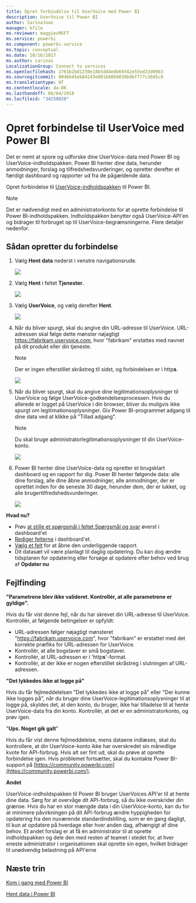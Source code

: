 ```yaml
---
title: Opret forbindelse til UserVoice med Power BI
description: UserVoice til Power BI
author: SarinaJoan
manager: kfile
ms.reviewer: maggiesMSFT
ms.service: powerbi
ms.component: powerbi-service
ms.topic: conceptual
ms.date: 10/16/2017
ms.author: sarinas
LocalizationGroup: Connect to services
ms.openlocfilehash: 2761b2bd1230e18b5dd4e0b69342e55ed33d0983
ms.sourcegitcommit: 80d6b45eb84243e801b60b9038b9bff77c30d5c8
ms.translationtype: HT
ms.contentlocale: da-DK
ms.lasthandoff: 06/04/2018
ms.locfileid: "34250820"
---
```

# <a name="connect-to-uservoice-with-power-bi"></a>Opret forbindelse til UserVoice med Power BI
Det er nemt at spore og udforske dine UserVoice-data med Power BI og UserVoice-indholdspakken. Power BI henter dine data, herunder anmodninger, forslag og tilfredshedsvurderinger, og opretter derefter et færdigt dashboard og rapporter ud fra de pågældende data.

Opret forbindelse til [UserVoice-indholdspakken](https://app.powerbi.com/getdata/services/uservoice) til Power BI.

>[!NOTE]
>Det er nødvendigt med en administratorkonto for at oprette forbindelse til Power BI-indholdspakken. Indholdspakken benytter også UserVoice-API'en og bidrager til forbruget op til UserVoice-begrænsningerne. Flere detaljer nedenfor.

## <a name="how-to-connect"></a>Sådan opretter du forbindelse
1. Vælg **Hent data** nederst i venstre navigationsrude.
   
   ![](media/service-connect-to-uservoice/pbi_getdata.png)
2. Vælg **Hent** i feltet **Tjenester**.
   
   ![](media/service-connect-to-uservoice/pbi_getservices.png) 
3. Vælg **UserVoice**, og vælg derefter **Hent**.
   
   ![](media/service-connect-to-uservoice/uservoice.png)
4. Når du bliver spurgt, skal du angive din URL-adresse til UserVoice. URL-adressen skal følge dette mønster nøjagtigt https://fabrikam.uservoice.com, hvor "fabrikam" erstattes med navnet på dit produkt eller din tjeneste.
   
   >[!NOTE]
   >Der er ingen efterstillet skråstreg til sidst, og forbindelsen er i http**s**.
   
   ![](media/service-connect-to-uservoice/capture.png)
5. Når du bliver spurgt, skal du angive dine legitimationsoplysninger til UserVoice og følge UserVoice-godkendelsesprocessen. Hvis du allerede er logget på UserVoice i din browser, bliver du muligvis ikke spurgt om legitimationsoplysninger. Giv Power BI-programmet adgang til dine data ved at klikke på "Tillad adgang".
   
   >[!NOTE]
   >Du skal bruge administratorlegitimationsoplysninger til din UserVoice-konto.
   
   ![](media/service-connect-to-uservoice/capture3.png)
6. Power BI henter dine UserVoice-data og opretter et brugsklart dashboard og en rapport for dig. Power BI henter følgende data: alle dine forslag, alle dine åbne anmodninger, alle anmodninger, der er oprettet inden for de seneste 30 dage, herunder dem, der er lukket, og alle brugertilfredshedsvurderinger.
   
   ![](media/service-connect-to-uservoice/capture4.png)

**Hvad nu?**

* Prøv [at stille et spørgsmål i feltet Spørgsmål og svar](power-bi-q-and-a.md) øverst i dashboard'et
* [Rediger felterne](service-dashboard-edit-tile.md) i dashboard'et.
* [Vælg et felt](service-dashboard-tiles.md) for at åbne den underliggende rapport.
* Dit datasæt vil være planlagt til daglig opdatering. Du kan dog ændre tidsplanen for opdatering eller forsøge at opdatere efter behov ved brug af **Opdater nu**

## <a name="troubleshooting"></a>Fejlfinding
**"Parametrene blev ikke valideret. Kontrollér, at alle parametrene er gyldige".**

Hvis du får vist denne fejl, når du har skrevet din URL-adresse til UserVoice. Kontrollér, at følgende betingelser er opfyldt:

* URL-adressen følger nøjagtigt mønsteret "https://fabrikam.uservoice.com", hvor "fabrikam" er erstattet med det korrekte præfiks for URL-adressen for UserVoice.
* Kontrollér, at alle bogstaver er små bogstaver.
* Kontrollér, at URL-adressen er i 'http**s**'-format.
* Kontrollér, at der ikke er nogen efterstillet skråstreg i slutningen af URL-adressen.

**"Det lykkedes ikke at logge på"**

Hvis du får fejlmeddelelsen "Det lykkedes ikke at logge på" eller "Der kunne ikke logges på", når du bruger dine UserVoice-legitimationsoplysninger til at logge på, skyldes det, at den konto, du bruger, ikke har tilladelse til at hente UserVoice-data fra din konto. Kontrollér, at det er en administratorkonto, og prøv igen.

"**Ups. Noget gik galt**"

Hvis du får vist denne fejlmeddelelse, mens dataene indlæses, skal du kontrollere, at din UserVoice-konto ikke har overskredet sin månedlige kvote for API-forbrug. Hvis alt ser fint ud, skal du prøve at oprette forbindelse igen. Hvis problemet fortsætter, skal du kontakte Power BI-support på [https://community.powerbi.com](https://community.powerbi.com/).

**Andet**  

UserVoice-indholdspakken til Power BI bruger UserVoices API'er til at hente dine data. Sørg for at overvåge dit API-forbrug, så du ikke overskrider din grænse. Hvis du har en stor mængde data i din UserVoice-konto, kan du for at minimere påvirkningen på dit API-forbrug ændre hyppigheden for opdatering fra den nuværende standardindstilling, som er én gang dagligt, til kun at opdatere på hverdage eller hver anden dag, afhængigt af dine behov. Et andet forslag er at få én administrator til at oprette indholdspakken og dele den med resten af teamet i stedet for, at hver eneste administrator i organisationen skal oprette sin egen, hvilket bidrager til unødvendig belastning på API'erne

## <a name="next-steps"></a>Næste trin
[Kom i gang med Power BI](service-get-started.md)

[Hent data i Power BI](service-get-data.md)

